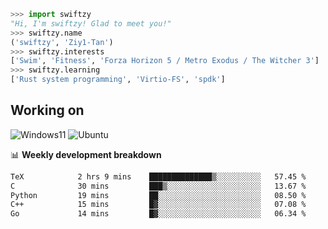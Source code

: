 ```python
>>> import swiftzy
"Hi, I'm swiftzy! Glad to meet you!"
>>> swiftzy.name
('swiftzy', 'Ziy1-Tan')
>>> swiftzy.interests
['Swim', 'Fitness', 'Forza Horizon 5 / Metro Exodus / The Witcher 3']
>>> swiftzy.learning
['Rust system programming', 'Virtio-FS', 'spdk']
```

## Working on

![Windows11](https://img.shields.io/badge/Windows%2011-00adef?style=flat-square&logo=windows&logoColor=ffffff)
![Ubuntu](https://img.shields.io/badge/Ubuntu%20(WSL)-dd4814?style=flat-square&logo=ubuntu&logoColor=ffffff)

📊 **Weekly development breakdown**
<!--START_SECTION:waka-->

```txt
TeX            2 hrs 9 mins    ██████████████▒░░░░░░░░░░   57.45 %
C              30 mins         ███▒░░░░░░░░░░░░░░░░░░░░░   13.67 %
Python         19 mins         ██░░░░░░░░░░░░░░░░░░░░░░░   08.50 %
C++            15 mins         █▓░░░░░░░░░░░░░░░░░░░░░░░   07.08 %
Go             14 mins         █▓░░░░░░░░░░░░░░░░░░░░░░░   06.34 %
```

<!--END_SECTION:waka-->
